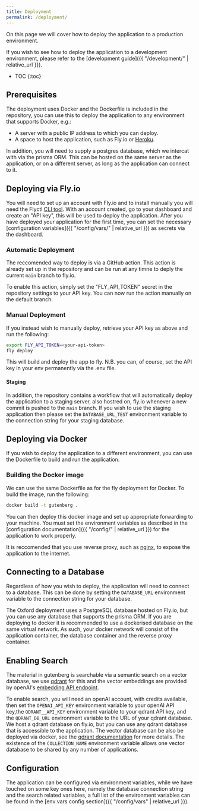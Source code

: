```yaml
---
title: Deployment
permalink: /deployment/
---
```



On this page we will cover how to deploy the application to a production environment.

If you wish to see how to deploy the application to a development environment, please refer to the [development guide]({{ "/development/" | relative_url }}).

- TOC
{:toc}

## Prerequisites

The deployment uses Docker and the Dockerfile is included in the repository, you can use this to deploy the application to any environment that supports Docker, e.g.:

- A server with a public IP address to which you can deploy.
- A space to host the application, such as Fly.io or [Heroku](https://www.heroku.com/).

In addition, you will need to supply a postgres database, which we intercat with via the prisma ORM. 
This can be hosted on the same server as the application, or on a different server, as long as the application can connect to it.

## Deploying via Fly.io

You will need to set up an account with Fly.io and to install manually you will need the Flyctl [CLI tool](https://fly.io/docs/getting-started/installing-flyctl/).
With an account created, go to your dashboard and create an "API key", this will be used to deploy the application.
After you have deployed your application for the first time, you can set the necessary [configuration variables]({{ "/config/vars/" | relative_url }}) as secrets via the dashboard.

### Automatic Deployment

The reccomended way to deploy is via a GitHub action. This action is already set up in the repository and can be run at any timne to deply the current `main` branch to fly.io.

To enable this action, simply set the "FLY_API_TOKEN" secret in the repository settings to your API key.
You can now run the action manually on the default branch.

### Manual Deployment

If you instead wish to manually deploy, retrieve your API key as above and run the following:

```bash
export FLY_API_TOKEN=<your-api-token> 
fly deploy
```

This will build and deploy the app to fly.
N.B. you can, of course, set the API key in your env permanently via the .env file.

#### Staging

In addition, the repository contains a workflow that will automatically deploy the application to a staging server, also hostred on, fly.io whenever a new commit is pushed to the `main` branch.
If you wish to use the staging application then please set the `DATABASE_URL_TEST` environment variable to the connection string for your staging database.

## Deploying via Docker

If you wish to deploy the application to a different environment, you can use the Dockerfile to build and run the application.

### Building the Docker image

We can use the same Dockerfile as for the fly deployment for Docker.
To build the image, run the following:

```bash
docker build -t gutenberg .
```

You can then deploy this docker image and set up appropriate forwarding to your machine.
You must set the environment variables as described in the [configuration documentation]({{ "/config/" | relative_url }}) for the application to work properly.

It is reccomended that you use reverse proxy, such as [nginx](https://www.nginx.com/), to expose the application to the internet.

## Connecting to a Database

Regardless of how you wish to deploy, the application will need to connect to a database. 
This can be done by setting the `DATABASE_URL` environment variable to the connection string for your database.

The Oxford deployment uses a PostgreSQL database hosted on Fly.io, but you can use any database that supports the prisma ORM. If you are deploying to docker it is recommended to use a dockerised database on the same virtual network. As such, your docker network will consist of the application container, the database container and the reverse proxy container.

## Enabling Search

The material in gutenberg is searchable via a semantic search on a vector database, we use [qdrant](https://qdrant.tech/) for this and the vector embeddings are provided by openAI's [embedding API endpoint](https://platform.openai.com/docs/api-reference/embeddings).

To enable search, you will need an openAI account, with credits available, then set the `OPENAI_API_KEY` environment variable to your openAI API key,the `QDRANT__API_KEY` environment variable to your qdrant API key, and the `QDRANT_DB_URL` environment variable to the URL of your qdrant database.
We host a qdrant database on fly.io, but you can use any qdrant database that is accessible to the application.
The vector database can be also be deployed via docker, see the [qdrant documentation](https://qdrant.tech/docs/deployment/docker.html) for more details.
The existence of the `COLLECTION_NAME` environment variable allows one vector database to be shared by any number of applications.

## Configuration

The application can be configured via environment variables, while we have touched on some key ones here, namely the database connection string and the search related variables, a full list of the environment variables can be found in the [env vars config section]({{ "/config/vars" | relative_url }}).
